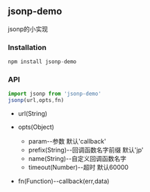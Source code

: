 ## jsonp-demo

jsonp的小实现

### Installation

```javascript
npm install jsonp-demo
```

### API

```javascript
import jsonp from 'jsonp-demo'
jsonp(url,opts,fn)
```

* url(String)
* opts(Object)
  * param--参数 默认'callback'
  * prefix(String)--回调函数名字前缀 默认'jp'
  * name(String)--自定义回调函数名字
  * timeout(Number)--超时 默认60000

* fn(Function)--callback(err,data)

